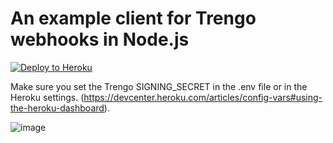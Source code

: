 # An example client for Trengo webhooks in Node.js

[![Deploy to Heroku](https://www.herokucdn.com/deploy/button.svg)](https://heroku.com/deploy?template=https%3A%2F%2Fgithub.com%2Frleroi%2Ftrengo-webhook-example-node%2Ftree%2Fmain)


Make sure you set the Trengo SIGNING_SECRET in the .env file or in the Heroku settings.
(https://devcenter.heroku.com/articles/config-vars#using-the-heroku-dashboard).


![image](https://user-images.githubusercontent.com/6817390/98108779-d3ad1800-1e9c-11eb-8a5a-b12fd3b91208.png)

